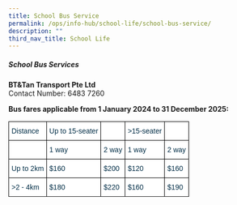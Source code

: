 ```yaml
---
title: School Bus Service
permalink: /ops/info-hub/school-life/school-bus-service/
description: ""
third_nav_title: School Life
---
```

##### **School Bus Services**

**BT&amp;Tan Transport Pte Ltd<br>**
Contact Number: 6483 7260

**Bus fares applicable from 1 January 2024 to 31 December 2025:**<br>

<style type="text/css">
.tg  {border-collapse:collapse;border-spacing:0;}
.tg td{border-color:black;border-style:solid;border-width:1px;font-family:Arial, sans-serif;font-size:14px;
  overflow:hidden;padding:10px 5px;word-break:normal;}
.tg th{border-color:black;border-style:solid;border-width:1px;font-family:Arial, sans-serif;font-size:14px;
  font-weight:normal;overflow:hidden;padding:10px 5px;word-break:normal;}
.tg .tg-h1v5{background-color:#FFF;color:#002D46;font-weight:bold;text-align:left;vertical-align:top}
.tg .tg-ilyo{background-color:#FFF;color:#002D46;text-align:center;vertical-align:top}
.tg .tg-vd2a{background-color:#FFF;color:#002D46;text-align:left;vertical-align:top}
</style>
<table class="tg">
<thead>
  <tr>
    <th class="tg-vd2a">Distance<br></th>
    <th class="tg-vd2a"><span style="background-color:initial">Up to 15-seater</span></th>
    <th class="tg-vd2a"><span style="background-color:initial"></span></th>
    <th class="tg-vd2a"><span style="background-color:initial">&gt;15-seater</span></th>
    <th class="tg-vd2a"><br></th>
  </tr>
</thead>
<tbody>
  <tr>
    <td class="tg-vd2a"></td>
    <td class="tg-vd2a">1 way<br></td>
    <td class="tg-vd2a">2 way<br></td>
    <td class="tg-vd2a">1 way<br></td>
    <td class="tg-vd2a">2 way<br></td>
  </tr>
  <tr>
    <td class="tg-vd2a">Up to 2km<br></td>
    <td class="tg-vd2a">$160</td>
    <td class="tg-vd2a">$200<br></td>
    <td class="tg-vd2a">$120<br></td>
    <td class="tg-vd2a">$160<br></td>
  </tr>
  <tr>
    <td class="tg-vd2a">&gt;2 - 4km</td>
    <td class="tg-vd2a">$180</td>
    <td class="tg-vd2a">$220<br></td>
    <td class="tg-vd2a">$160<br></td>
    <td class="tg-vd2a">$190<br></td>
  </tr>
  <tr>
</tr></tbody>
</table>